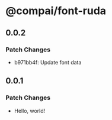 # @compai/font-ruda

## 0.0.2

### Patch Changes

- b971bb4f: Update font data

## 0.0.1

### Patch Changes

- Hello, world!
